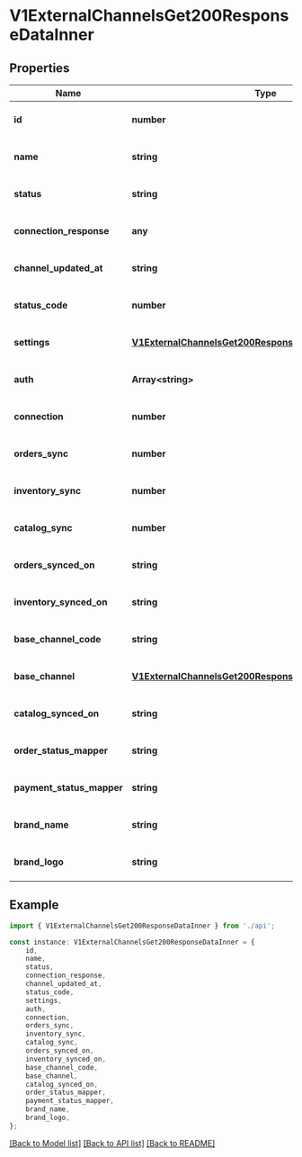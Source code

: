 # V1ExternalChannelsGet200ResponseDataInner


## Properties

Name | Type | Description | Notes
------------ | ------------- | ------------- | -------------
**id** | **number** |  | [optional] [default to undefined]
**name** | **string** |  | [optional] [default to undefined]
**status** | **string** |  | [optional] [default to undefined]
**connection_response** | **any** |  | [optional] [default to undefined]
**channel_updated_at** | **string** |  | [optional] [default to undefined]
**status_code** | **number** |  | [optional] [default to undefined]
**settings** | [**V1ExternalChannelsGet200ResponseDataInnerSettings**](V1ExternalChannelsGet200ResponseDataInnerSettings.md) |  | [optional] [default to undefined]
**auth** | **Array&lt;string&gt;** |  | [optional] [default to undefined]
**connection** | **number** |  | [optional] [default to undefined]
**orders_sync** | **number** |  | [optional] [default to undefined]
**inventory_sync** | **number** |  | [optional] [default to undefined]
**catalog_sync** | **number** |  | [optional] [default to undefined]
**orders_synced_on** | **string** |  | [optional] [default to undefined]
**inventory_synced_on** | **string** |  | [optional] [default to undefined]
**base_channel_code** | **string** |  | [optional] [default to undefined]
**base_channel** | [**V1ExternalChannelsGet200ResponseDataInnerBaseChannel**](V1ExternalChannelsGet200ResponseDataInnerBaseChannel.md) |  | [optional] [default to undefined]
**catalog_synced_on** | **string** |  | [optional] [default to undefined]
**order_status_mapper** | **string** |  | [optional] [default to undefined]
**payment_status_mapper** | **string** |  | [optional] [default to undefined]
**brand_name** | **string** |  | [optional] [default to undefined]
**brand_logo** | **string** |  | [optional] [default to undefined]

## Example

```typescript
import { V1ExternalChannelsGet200ResponseDataInner } from './api';

const instance: V1ExternalChannelsGet200ResponseDataInner = {
    id,
    name,
    status,
    connection_response,
    channel_updated_at,
    status_code,
    settings,
    auth,
    connection,
    orders_sync,
    inventory_sync,
    catalog_sync,
    orders_synced_on,
    inventory_synced_on,
    base_channel_code,
    base_channel,
    catalog_synced_on,
    order_status_mapper,
    payment_status_mapper,
    brand_name,
    brand_logo,
};
```

[[Back to Model list]](../README.md#documentation-for-models) [[Back to API list]](../README.md#documentation-for-api-endpoints) [[Back to README]](../README.md)
